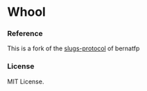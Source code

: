 # Whool

### Reference
This is a fork of the [slugs-protocol](https://github.com/bernatfp/slugs-protocol) of bernatfp
### License

MIT License.
